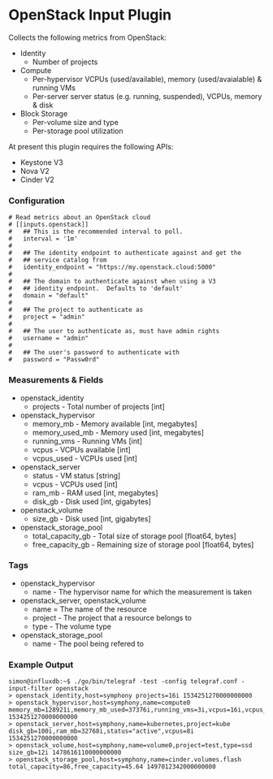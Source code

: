 # OpenStack Input Plugin

Collects the following metrics from OpenStack:

* Identity
    * Number of projects
* Compute
    * Per-hypervisor VCPUs (used/available), memory (used/avaialable) & running VMs
    * Per-server server status (e.g. running, suspended), VCPUs, memory & disk
* Block Storage
    * Per-volume size and type
    * Per-storage pool utilization

At present this plugin requires the following APIs:

* Keystone V3
* Nova V2
* Cinder V2

### Configuration

```
# Read metrics about an OpenStack cloud
# [[inputs.openstack]]
#   ## This is the recommended interval to poll.
#   interval = '1m'
#
#   ## The identity endpoint to authenticate against and get the
#   ## service catalog from
#   identity_endpoint = "https://my.openstack.cloud:5000"
#
#   ## The domain to authenticate against when using a V3
#   ## identity endpoint.  Defaults to 'default'
#   domain = "default"
#
#   ## The project to authenticate as
#   project = "admin"
#
#   ## The user to authenticate as, must have admin rights
#   username = "admin"
#
#   ## The user's password to authenticate with
#   password = "Passw0rd"
```

### Measurements & Fields

* openstack_identity
    * projects - Total number of projects [int]
* openstack_hypervisor
    * memory_mb - Memory available [int, megabytes]
    * memory_used_mb - Memory used [int, megabytes]
    * running_vms - Running VMs [int]
    * vcpus - VCPUs available [int]
    * vcpus_used - VCPUs used [int]
* openstack_server
    * status - VM status [string]
    * vcpus - VCPUs used [int]
    * ram_mb - RAM used [int, megabytes]
    * disk_gb - Disk used [int, gigabytes]
* openstack_volume
    * size_gb - Disk used [int, gigabytes]
* openstack_storage_pool
    * total_capacity_gb - Total size of storage pool [float64, bytes]
    * free_capacity_gb - Remaining size of storage pool [float64, bytes]

### Tags

* openstack_hypervisor
    * name - The hypervisor name for which the measurement is taken
* openstack_server, openstack_volume
    * name = The name of the resource
    * project - The project that a resource belongs to
    * type - The volume type
* openstack_storage_pool
    * name - The pool being refered to

### Example Output

```
simon@influxdb:~$ ./go/bin/telegraf -test -config telegraf.conf -input-filter openstack
> openstack_identity,host=symphony projects=16i 1534251270000000000
> openstack_hypervisor,host=symphony,name=compute0 memory_mb=128921i,memory_mb_used=37376i,running_vms=3i,vcpus=16i,vcpus_used=10i 1534251270000000000
> openstack_server,host=symphony,name=kubernetes,project=kube disk_gb=100i,ram_mb=32768i,status="active",vcpus=8i 1534251270000000000
> openstack_volume,host=symphony,name=volume0,project=test,type=ssd size_gb=12i 1478616110000000000
> openstack_storage_pool,host=symphony,name=cinder.volumes.flash total_capacity=86,free_capacity=45.64 1497012342000000000
```
